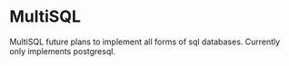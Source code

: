 <h1>MultiSQL</h1>

MultiSQL future plans to implement all forms of sql databases. Currently only implements postgresql.
